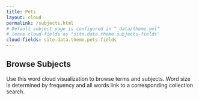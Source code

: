 ```yaml
---
title: Pets
layout: cloud
permalink: /subjects.html
# Default subject page is configured in "_data/theme.yml"
# leave cloud-fields as "site.data.theme.subjects-fields"
cloud-fields: site.data.theme.pets-fields
---
```


## Browse Subjects

Use this word cloud visualization to browse terms and subjects.
Word size is determined by frequency and all words link to a corresponding collection search.
